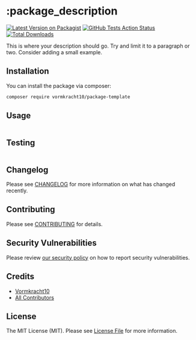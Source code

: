 # :package_description

[![Latest Version on Packagist](https://img.shields.io/packagist/v/vormkracht10/package-template.svg?style=flat-square)](https://packagist.org/packages/vormkracht10/package-template)
[![GitHub Tests Action Status](https://img.shields.io/github/workflow/status/vormkracht10/package-template/Tests?label=tests)](https://github.com/vormkracht10/package-template/actions?query=workflow%3ATests+branch%3Amaster)
[![Total Downloads](https://img.shields.io/packagist/dt/vormkracht10/package-template.svg?style=flat-square)](https://packagist.org/packages/vormkracht10/package-template)

This is where your description should go. Try and limit it to a paragraph or two. Consider adding a small example.

## Installation

You can install the package via composer:

```bash
composer require vormkracht10/package-template
```

## Usage

```php

```

## Testing

```bash

```

## Changelog

Please see [CHANGELOG](CHANGELOG.md) for more information on what has changed recently.

## Contributing

Please see [CONTRIBUTING](.github/CONTRIBUTING.md) for details.

## Security Vulnerabilities

Please review [our security policy](../../security/policy) on how to report security vulnerabilities.

## Credits

- [Vormkracht10](https://github.com/vormkracht10)
- [All Contributors](../../contributors)

## License

The MIT License (MIT). Please see [License File](LICENSE.md) for more information.
